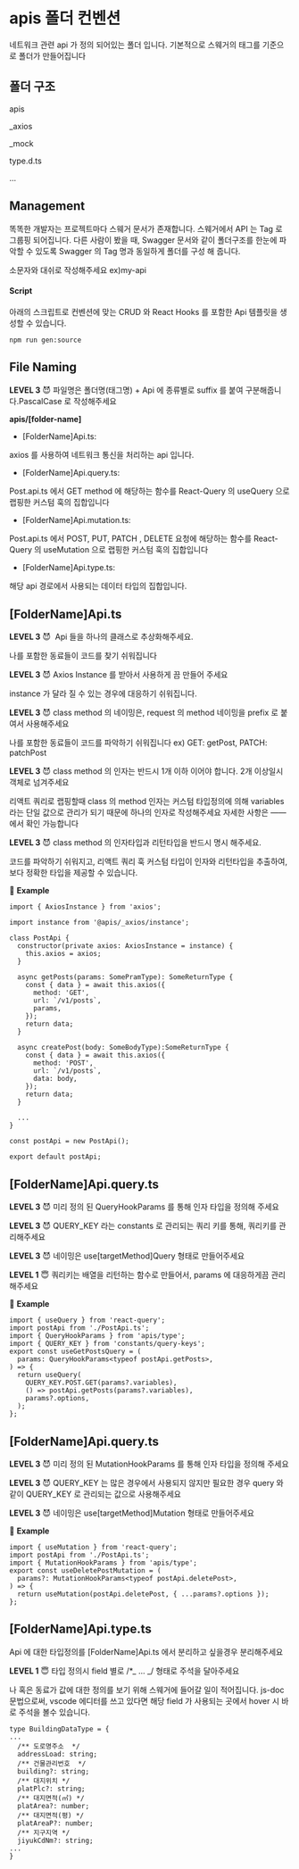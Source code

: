 # apis 폴더 컨벤션

네트워크 관련 api 가 정의 되어있는 폴더 입니다.
기본적으로 스웨거의 태그를 기준으로 폴더가 만들어집니다

## 폴더 구조

apis

\_axios

\_mock

type.d.ts

...

## Management

똑똑한 개발자는 프로젝트마다 스웨거 문서가 존재합니다.
스웨거에서 API 는 Tag 로 그룹핑 되어집니다.
다른 사람이 봤을 때, Swagger 문서와 같이 폴더구조를 한눈에 파악할 수 있도록
Swagger 의 Tag 명과 동일하게 폴더를 구성 해 줍니다.

소문자와 대쉬로 작성해주세요 ex)my-api

#### Script

아래의 스크립트로 컨벤션에 맞는 CRUD 와 React Hooks 를 포함한 Api 템플릿을 생성할 수 있습니다.

```shell
npm run gen:source
```

## File Naming

**LEVEL 3** 😈 파일명은 폴더명(태그명) + Api 에 종류별로 suffix 를 붙여 구분해줍니다.PascalCase 로 작성해주세요

**apis/[folder-name]**

- [FolderName]Api.ts:

axios 를 사용하여 네트워크 통신을 처리하는 api 입니다.

- [FolderName]Api.query.ts:

Post.api.ts 에서 GET method 에 해당하는 함수를 React-Query 의 useQuery 으로 랩핑한 커스텀 훅의 집합입니다

- [FolderName]Api.mutation.ts:

Post.api.ts 에서 POST, PUT, PATCH , DELETE 요청에 해당하는 함수를 React-Query 의 useMutation 으로 랩핑한 커스텀 훅의 집합입니다

- [FolderName]Api.type.ts:

해당 api 경로에서 사용되는 데이터 타입의 집합입니다.

## [FolderName]Api.ts

**LEVEL 3** 😈  Api 들을 하나의 클래스로 추상화해주세요.

나를 포함한 동료들이 코드를 찾기 쉬워집니다

**LEVEL 3** 😈 Axios Instance 를 받아서 사용하게 끔 만들어 주세요

instance 가 달라 질 수 있는 경우에 대응하기 쉬워집니다.

**LEVEL 3** 😈 class method 의 네이밍은, request 의 method 네이밍을 prefix 로 붙여서 사용해주세요

나를 포함한 동료들이 코드를 파악하기 쉬워집니다 ex) GET: getPost, PATCH: patchPost

**LEVEL 3** 😈 class method 의 인자는 반드시 1개 이하 이어야 합니다. 2개 이상일시 객체로 넘겨주세요

리액트 쿼리로 랩핑할때 class 의 method 인자는 커스텀 타입정의에 의해 variables 라는 단일 값으로 관리가 되기 때문에 하나의 인자로 작성해주세요 자세한 사항은 —— 에서 확인 가능합니다

**LEVEL 3** 😈 class method 의 인자타입과 리턴타입을 반드시 명시 해주세요.

코드를 파악하기 쉬워지고, 리액트 쿼리 훅 커스텀 타입이 인자와 리턴타입을 추출하여, 보다 정확한 타입을 제공할 수 있습니다.

🧭 **Example**

```tsx
import { AxiosInstance } from 'axios';

import instance from '@apis/_axios/instance';

class PostApi {
  constructor(private axios: AxiosInstance = instance) {
    this.axios = axios;
  }

  async getPosts(params: SomePramType): SomeReturnType {
    const { data } = await this.axios({
      method: 'GET',
      url: `/v1/posts`,
      params,
    });
    return data;
  }

  async createPost(body: SomeBodyType):SomeReturnType {
    const { data } = await this.axios({
      method: 'POST',
      url: `/v1/posts`,
      data: body,
    });
    return data;
  }

  ...
}

const postApi = new PostApi();

export default postApi;
```

## [FolderName]Api.query.ts

**LEVEL 3** 😈 미리 정의 된 QueryHookParams 를 통해 인자 타입을 정의해 주세요

**LEVEL 3** 😈 QUERY_KEY 라는 constants 로 관리되는 쿼리 키를 통해, 쿼리키를 관리해주세요

**LEVEL 3** 😈 네이밍은 use[targetMethod]Query 형태로 만들어주세요

**LEVEL 1** 😇 쿼리키는 배열을 리턴하는 함수로 만들어서, params 에 대응하게끔 관리해주세요

🧭 **Example**

```tsx
import { useQuery } from 'react-query';
import postApi from './PostApi.ts';
import { QueryHookParams } from 'apis/type';
import { QUERY_KEY } from 'constants/query-keys';
export const useGetPostsQuery = (
  params: QueryHookParams<typeof postApi.getPosts>,
) => {
  return useQuery(
    QUERY_KEY.POST.GET(params?.variables),
    () => postApi.getPosts(params?.variables),
    params?.options,
  );
};
```

## [FolderName]Api.query.ts

**LEVEL 3** 😈 미리 정의 된 MutationHookParams 를 통해 인자 타입을 정의해 주세요

**LEVEL 3** 😈 QUERY_KEY 는 많은 경우에서 사용되지 않지만 필요한 경우 query 와 같이 QUERY_KEY 로 관리되는 값으로 사용해주세요

**LEVEL 3** 😈 네이밍은 use[targetMethod]Mutation 형태로 만들어주세요

🧭 **Example**

```tsx
import { useMutation } from 'react-query';
import postApi from './PostApi.ts';
import { MutationHookParams } from 'apis/type';
export const useDeletePostMutation = (
  params?: MutationHookParams<typeof postApi.deletePost>,
) => {
  return useMutation(postApi.deletePost, { ...params?.options });
};
```

## [FolderName]Api.type.ts

Api 에 대한 타입정의를 [FolderName]Api.ts 에서 분리하고 싶을경우 분리해주세요

**LEVEL 1** 😇 타입 정의시 field 별로 /\*_ ... _/ 형태로 주석을 달아주세요

나 혹은 동료가 값에 대한 정의를 보기 위해 스웨거에 들어갈 일이 적어집니다. js-doc 문법으로써, vscode 에디터를 쓰고 있다면 해당 field 가 사용되는 곳에서 hover 시 바로 주석을 볼수 있습니다.

```tsx
type BuildingDataType = {
...
  /** 도로명주소  */
  addressLoad: string;
  /** 건물관리번호  */
  building?: string;
  /** 대지위치 */
  platPlc?: string;
  /** 대지면적(㎡) */
  platArea?: number;
  /** 대지면적(평) */
  platAreaP?: number;
  /** 지구지역 */
  jiyukCdNm?: string;
...
}

```
